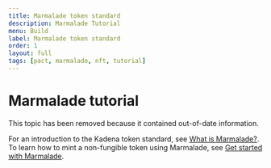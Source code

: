 ```yaml
---
title: Marmalade token standard
description: Marmalade Tutorial
menu: Build
label: Marmalade token standard
order: 1
layout: full
tags: [pact, marmalade, nft, tutorial]
---
```


# Marmalade tutorial

This topic has been removed because it contained out-of-date information.

For an introduction to the Kadena token standard, see [What is Marmalade?](/marmalade/what-is-marmlade).
To learn how to mint a non-fungible token using Marmalade, see [Get started with Marmalade](/marmalade/quick-start). 
